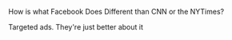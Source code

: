 How is what Facebook Does Different than CNN or the NYTimes?




Targeted ads. They're just better about it



